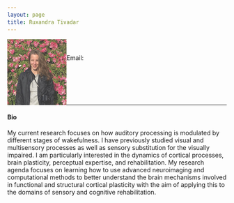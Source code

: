 ```yaml
---
layout: page
title: Ruxandra Tivadar
---
```


<img align="left" style="display:inline" src="https://raw.githubusercontent.com/aath0/aath0.github.io/master/assets/img/RuxandraTivadar_Picture.jpg" alt="Picture of Ruxandra" style="padding:25px"/> <br/> <br/>
Email: <br/>
<br/>
<br/>
<br/>
<br/>
<br/>

---
#### Bio
My current research focuses on how auditory processing is modulated by different stages of wakefulness. I have previously studied visual and multisensory processes as well as sensory substitution for the visually impaired. I am particularly interested in the dynamics of cortical processes, brain plasticity, perceptual expertise, and rehabilitation. My research agenda focuses on learning how to use advanced neuroimaging and computational methods to better understand the brain mechanisms involved in functional and structural cortical plasticity with the aim of applying this to the domains of sensory and cognitive rehabilitation.
 
